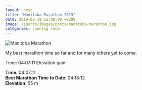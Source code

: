 ```yaml
---
layout: post
title: "Manitoba Marathon 2019"
date: 2019-06-18 12:00:00 +0200
image: /sports/images/posts/manitoba-marathon.jpg
categories: running race
---
```


![Manitoba Marathon](/sports/images/posts/manitoba-marathon.jpg)

<!-- more -->

My best marathon time so far and for many others yet to come.

Time: 04:07:11
Elevation gain: 

**Time**: 04:07:11\
**Best Marathon Time to Date**: 04:18:12\
**Elevation**: 55 m